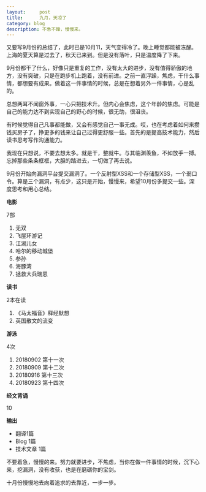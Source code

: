 ```yaml
---
layout:     post
title:      九月，天凉了
category: blog
description: 不急不躁，慢慢来。
---
```


又要写9月份的总结了，此时已是10月11，天气变得冷了。晚上睡觉都能被冻醒。上海的夏天算是过去了，秋天已来到。但是没有落叶，只是温度降了下来。

9月份都干了什么，好像只是重复的工作，没有太大的进步，没有值得骄傲的地方，没有突破，只是在跑步机上跑着，没有前进。之前一直浮躁，焦虑，干什么事情，都想要有成果。做着这一件事情的时候，总是在想着另外一件事情，心是乱的。

总想两耳不闻窗外事，一心只把技术升。但内心会焦虑，这个年龄的焦虑。可能是自己的能力达不到实现自己的野心的时候，很无助，很沮丧。

有时候觉得自己凡事都能做，又会有感觉自己一事无成。哎，也在考虑着如何来攒钱买房子了，挣更多的钱来让自己过得更舒服一些。首先的是提高技术能力，然后读书思考写作沟通能力。

我现在只想说，不要去想太多。就是干，整就牛。与其临渊羡鱼，不如放手一搏。忘掉那些条条框框，大胆的踏进去，一切做了再去说。

9月份开始向漏洞平台提交漏洞了。一个反射型XSS和一个存储型XSS，一个弱口令。算是三个漏洞，有点少，这只是开始，慢慢来，希望10月份多提交一些。深度思考和用心总结。

**电影**

7部

 1. 无双
 2. 飞屋环游记
 3. 江湖儿女
 4. 哈尔的移动城堡
 5. 参孙
 6. 海豚湾
 7. 拯救大兵瑞恩

**读书**

2本在读

 1. 《马太福音》释经默想 
 2. 英国散文的流变

**游泳**
 
 4次

 1. 20180902 第十一次 
 2. 20180909 第十二次 
 3. 20180916 第十三次 
 4. 20180923 第十四次

**经文背诵**

10

**输出**

 - 翻译1篇
 - Blog 1篇
 - 技术文章 1篇


不要着急，慢慢的来。努力就要进步，不焦虑，当你在做一件事情的时候，沉下心来，挖漏洞，没有收获，也是在磨砺你的宝剑。

十月份慢慢地去向着追求的去靠近，一步一步。
